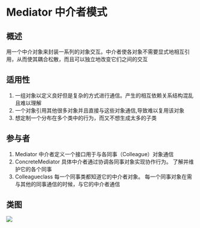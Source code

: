 
# Mediator 中介者模式

## 概述
用一个中介对象来封装一系列的对象交互。中介者使各对象不需要显式地相互引用，从而使其耦合松散，而且可以独立地改变它们之间的交互

## 适用性
1. 一组对象以定义良好但是复杂的方式进行通信。产生的相互依赖关系结构混乱且难以理解
2. 一个对象引用其他很多对象并且直接与这些对象通信,导致难以复用该对象
3. 想定制一个分布在多个类中的行为，而又不想生成太多的子类

## 参与者
1. Mediator 中介者定义一个接口用于与各同事（Colleague）对象通信
2. ConcreteMediator 具体中介者通过协调各同事对象实现协作行为。 了解并维护它的各个同事
3. Colleagueclass 每一个同事类都知道它的中介者对象。 每一个同事对象在需与其他的同事通信的时候，与它的中介者通信

## 类图
![](https://i.imgur.com/Z4IwUCL.png)  


